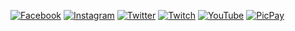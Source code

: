 [![Facebook](https://img.shields.io/badge/-Facebook-936385?style=flat-square&logo=Facebook&logoColor=white)](https://www.facebook.com/limadeacacio2/)
[![Instagram](https://img.shields.io/badge/-Instagram-1fa16d?style=flat-square&logo=Instagram&logoColor=white)](https://www.instagram.com/acaciolima12/)
[![Twitter](https://img.shields.io/badge/-Twitter-518677?style=flat-square&logo=Twitter&logoColor=white)](https://twitter.com/limadeacacio)
[![Twitch](https://img.shields.io/badge/-Twitch-d2d34f?style=flat-square&logo=Twitch&logoColor=white)](https://www.twitch.tv/limazia)
[![YouTube](https://img.shields.io/badge/-YouTube-f62f5b?style=flat-square&logo=YouTube&logoColor=white)](https://www.youtube.com/channel/UC-5N5yRu4-YMCF-fYm5X6Vg)
[![PicPay](https://img.shields.io/badge/-PicPay-9b2a2f?style=flat-square&logo=Unknow&logoColor=white)](https://app.picpay.com/user/limazia)
